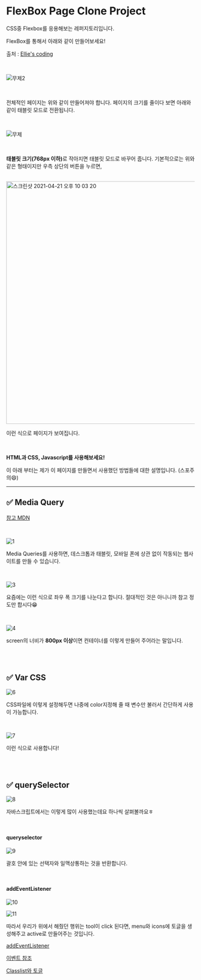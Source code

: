 # FlexBox Page Clone Project

CSS중 Flexbox를 응용해보는 레퍼지토리입니다.

FlexBox를 통해서 아래와 같이 만들어보세요!

출처 : <a href="https://www.youtube.com/watch?v=X91jsJyZofw">Ellie's coding</a>

<br>

![무제2](https://user-images.githubusercontent.com/79993356/115570866-6d586c80-a2f9-11eb-835a-238f169bf255.png)

<br>

전체적인 페이지는 위와 같이 만들어져야 합니다. 페이지의 크기를 줄이다 보면 아래와 같이 태블릿 모드로 전환됩니다.

<br>

![무제](https://user-images.githubusercontent.com/79993356/115570855-6b8ea900-a2f9-11eb-8686-e6dd6874b248.png)

<br>

<b>태블릿 크기(768px 이하)</b>로 작아지면 태블릿 모드로 바꾸어 줍니다. 기본적으로는 위와 같은 형태이지만 우측 상단의 버튼을 누르면,

<br>

<img width="648" alt="스크린샷 2021-04-21 오후 10 03 20" src="https://user-images.githubusercontent.com/79993356/115558490-c28e8100-a2ed-11eb-920c-9c99bf4d146b.png">

<br>

이런 식으로 페이지가 보여집니다.

<br>

<b>HTML과 CSS, Javascript를 사용해보세요!</b>

이 아래 부터는 제가 이 페이지를 만들면서 사용했던 방법들에 대한 설명입니다. (스포주의😄)

---


## ✅ Media Query


<a href="https://developer.mozilla.org/ko/docs/Web/CSS/Media_Queries/Using_media_queries">참고 MDN</a>

<br>

![1](https://user-images.githubusercontent.com/79993356/115559964-21a0c580-a2ef-11eb-87fe-ba37cdd376af.png)

Media Queries를 사용하면, 데스크톱과 태블릿, 모바일 폰에 상관 없이 작동되는 웹사이트를 만들 수 있습니다.

<br>

![3](https://user-images.githubusercontent.com/79993356/115559993-26fe1000-a2ef-11eb-906f-8bd3ba3f2f51.png)

요즘에는 이런 식으로 좌우 폭 크기를 나눈다고 합니다. 절대적인 것은 아니니까 참고 정도만 합시다😁

<br>

![4](https://user-images.githubusercontent.com/79993356/115560002-282f3d00-a2ef-11eb-97d7-ecc87199c367.png)

screen의 너비가 <b>800px 이상</b>이면 컨테이너를 이렇게 만들어 주어라는 말입니다.

<br>
<br>


## ✅ Var CSS


![6](https://user-images.githubusercontent.com/79993356/115560008-29606a00-a2ef-11eb-88fa-ddbbb8179736.png)

CSS파일에 이렇게 설정해두면 나중에 color지정해 줄 때 변수만 불러서 간단하게 사용이 가능합니다.

<br>

![7](https://user-images.githubusercontent.com/79993356/115560009-29f90080-a2ef-11eb-98a7-c7e290ec5444.png)

이런 식으로 사용합니다!

<br>
<br>


## ✅ querySelector


![8](https://user-images.githubusercontent.com/79993356/115560011-29f90080-a2ef-11eb-883a-7ba99b9ed7e8.png)

자바스크립트에서는 이렇게 많이 사용했는데요 하나씩 살펴볼까요ㅎ

<br>

#### queryselector

![9](https://user-images.githubusercontent.com/79993356/115560016-2a919700-a2ef-11eb-8ab2-178009265331.png)

괄호 안에 있는 선택자와 일맥상통하는 것을 반환합니다.

<br>

#### addEventListener

![10](https://user-images.githubusercontent.com/79993356/115560017-2a919700-a2ef-11eb-80df-881743f21a51.png)

![11](https://user-images.githubusercontent.com/79993356/115560020-2b2a2d80-a2ef-11eb-9ba6-4457d38eb2a1.png)

따라서 우리가 위에서 해줬던 행위는 tool이 click 된다면, menu와 icons에 토글을 생성해주고 active로 만들어주는 것입니다.


<a href="https://developer.mozilla.org/ko/docs/Web/API/EventTarget/addEventListener">addEventListener</a>

<a href="https://developer.mozilla.org/ko/docs/Web/Events">이벤트 참조</a>

<a href="https://developer.mozilla.org/ko/docs/Web/API/Element/classList">Classlist와 토글</a>
